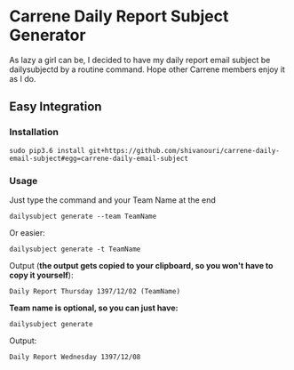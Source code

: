 # Carrene Daily Report Subject Generator

As lazy a girl can be, I decided to have my daily report email subject be dailysubjectd by a routine command.
Hope other Carrene members enjoy it as I do.


## Easy Integration
### Installation
```
sudo pip3.6 install git+https://github.com/shivanouri/carrene-daily-email-subject#egg=carrene-daily-email-subject
```
### Usage
Just type the command and your Team Name at the end
```
dailysubject generate --team TeamName
```
Or easier:
```
dailysubject generate -t TeamName
```
Output (**the output gets copied to your clipboard, so you won't have to copy it yourself**):
```
Daily Report Thursday 1397/12/02 (TeamName)
```
**Team name is optional, so you can just have:**
```
dailysubject generate
```
Output:
```
Daily Report Wednesday 1397/12/08
```
